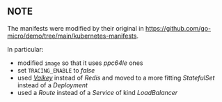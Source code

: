 ## NOTE

The manifests were modified by their original in https://github.com/go-micro/demo/tree/main/kubernetes-manifests.

In particular:
- modified `image` so that it uses _ppc64le_ ones
- set `TRACING_ENABLE` to _false_
- used _[Valkey](https://github.com/valkey-io/valkey)_ instead of _Redis_ and moved to a more fitting _StatefulSet_ instead of a _Deployment_
- used a _Route_ instead of a _Service_ of kind _LoadBalancer_